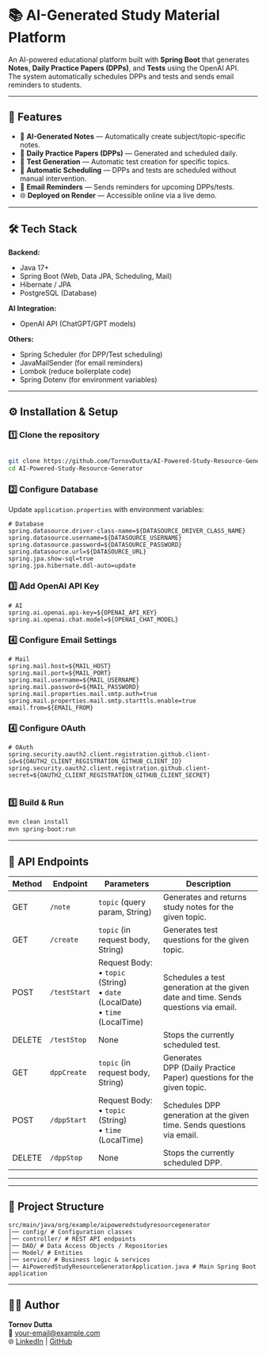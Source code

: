 # 📚 AI-Generated Study Material Platform

An AI-powered educational platform built with **Spring Boot** that generates **Notes**, **Daily Practice Papers (DPPs)**, and **Tests** using the OpenAI API.  
The system automatically schedules DPPs and tests and sends email reminders to students.

---

## 🚀 Features

- 🤖 **AI-Generated Notes** — Automatically create subject/topic-specific notes.
- 📄 **Daily Practice Papers (DPPs)** — Generated and scheduled daily.
- 📝 **Test Generation** — Automatic test creation for specific topics.
- 📅 **Automatic Scheduling** — DPPs and tests are scheduled without manual intervention.
- 📧 **Email Reminders** — Sends reminders for upcoming DPPs/tests.
- 🌐 **Deployed on Render** — Accessible online via a live demo.

---

## 🛠 Tech Stack

**Backend:**
- Java 17+
- Spring Boot (Web, Data JPA, Scheduling, Mail)
- Hibernate / JPA
- PostgreSQL (Database)

**AI Integration:**
- OpenAI API (ChatGPT/GPT models)

**Others:**
- Spring Scheduler (for DPP/Test scheduling)
- JavaMailSender (for email reminders)
- Lombok (reduce boilerplate code)
- Spring Dotenv (for environment variables)

---

## ⚙️ Installation & Setup

### 1️⃣ Clone the repository
```bash

git clone https://github.com/TornovDutta/AI-Powered-Study-Resource-Generator.git
cd AI-Powered-Study-Resource-Generator

```

### 2️⃣ Configure Database
Update `application.properties`  with environment variables:

```properties
# Database
spring.datasource.driver-class-name=${DATASOURCE_DRIVER_CLASS_NAME}
spring.datasource.username=${DATASOURCE_USERNAME}
spring.datasource.password=${DATASOURCE_PASSWORD}
spring.datasource.url=${DATASOURCE_URL}
spring.jpa.show-sql=true
spring.jpa.hibernate.ddl-auto=update

```

### 3️⃣ Add OpenAI API Key
```properties
# AI
spring.ai.openai.api-key=${OPENAI_API_KEY}
spring.ai.openai.chat.model=${OPENAI_CHAT_MODEL}

```

### 4️⃣ Configure Email Settings
```properties
# Mail
spring.mail.host=${MAIL_HOST}
spring.mail.port=${MAIL_PORT}
spring.mail.username=${MAIL_USERNAME}
spring.mail.password=${MAIL_PASSWORD}
spring.mail.properties.mail.smtp.auth=true
spring.mail.properties.mail.smtp.starttls.enable=true
email.from=${EMAIL_FROM}

```

### 4️⃣ Configure OAuth
```properties
# OAuth
spring.security.oauth2.client.registration.github.client-id=${OAUTH2_CLIENT_REGISTRATION_GITHUB_CLIENT_ID}
spring.security.oauth2.client.registration.github.client-secret=${OAUTH2_CLIENT_REGISTRATION_GITHUB_CLIENT_SECRET}


```

### 5️⃣ Build & Run
```bash
mvn clean install
mvn spring-boot:run
```

---


## 📌 API Endpoints

| Method | Endpoint     | Parameters                                                                 | Description |
|--------|--------------|-----------------------------------------------------------------------------|-------------|
| GET    | `/note`      | `topic` (query param, String)                                               | Generates and returns study notes for the given topic. |
| GET    | `/create`    | `topic` (in request body, String)                                           | Generates test questions for the given topic. |
| POST   | `/testStart` | Request Body: <br>• `topic` (String) <br>• `date` (LocalDate) <br>• `time` (LocalTime) | Schedules a test generation at the given date and time. Sends questions via email. |
| DELETE | `/testStop`  | None                                                                        | Stops the currently scheduled test. |
| GET    | `dppCreate`  | `topic` (in request body, String)                                           | Generates <br/>DPP (Daily Practice Paper) questions for the given topic. |
| POST   | `/dppStart`  | Request Body: <br>• `topic` (String) <br>• `time` (LocalTime)               | Schedules DPP generation at the given time. Sends questions via email. |
| DELETE | `/dppStop`   | None                                                                        | Stops the currently scheduled DPP. |

---

---

## 📂 Project Structure
```
src/main/java/org/example/aipoweredstudyresourcegenerator
│── config/ # Configuration classes 
│── controller/ # REST API endpoints
│── DAO/ # Data Access Objects / Repositories
│── Model/ # Entities 
│── service/ # Business logic & services
│── AiPoweredStudyResourceGeneratorApplication.java # Main Spring Boot application
```

---



## 👨‍💻 Author
**Tornov Dutta**  
📧 your-email@example.com  
🌐 [LinkedIn](https://linkedin.com/in/yourprofile) | [GitHub](https://github.com/yourusername)
